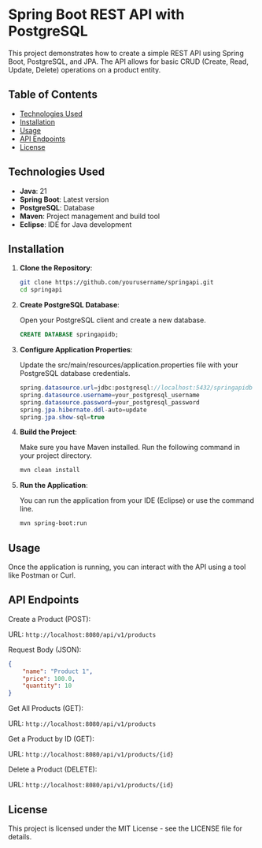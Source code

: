 # Spring Boot REST API with PostgreSQL

This project demonstrates how to create a simple REST API using Spring Boot, PostgreSQL, and JPA. The API allows for basic CRUD (Create, Read, Update, Delete) operations on a product entity.

## Table of Contents

- [Technologies Used](#technologies-used)
- [Installation](#installation)
- [Usage](#usage)
- [API Endpoints](#api-endpoints)
- [License](#license)

## Technologies Used

- **Java**: 21
- **Spring Boot**: Latest version
- **PostgreSQL**: Database
- **Maven**: Project management and build tool
- **Eclipse**: IDE for Java development

## Installation

1. **Clone the Repository**:
   ```bash
   git clone https://github.com/yourusername/springapi.git
   cd springapi
2. **Create PostgreSQL Database**:

   Open your PostgreSQL client and create a new database.
   ```sql
   CREATE DATABASE springapidb;

4. **Configure Application Properties**:

   Update the src/main/resources/application.properties file with your PostgreSQL database credentials.
   ```java
   spring.datasource.url=jdbc:postgresql://localhost:5432/springapidb
   spring.datasource.username=your_postgresql_username
   spring.datasource.password=your_postgresql_password
   spring.jpa.hibernate.ddl-auto=update
   spring.jpa.show-sql=true

6. **Build the Project**:

   Make sure you have Maven installed. Run the following command in your project directory.
   ```bash
   mvn clean install
   
8. **Run the Application**:

   You can run the application from your IDE (Eclipse) or use the command line.
   ```bash
   mvn spring-boot:run

## Usage
Once the application is running, you can interact with the API using a tool like Postman or Curl.

## API Endpoints
Create a Product (POST):

URL: `http://localhost:8080/api/v1/products`


Request Body (JSON):
```json
{
    "name": "Product 1",
    "price": 100.0,
    "quantity": 10
}
```

Get All Products (GET):

URL: `http://localhost:8080/api/v1/products`

Get a Product by ID (GET):

URL: `http://localhost:8080/api/v1/products/{id}`

Delete a Product (DELETE):

URL: `http://localhost:8080/api/v1/products/{id}`

## License
This project is licensed under the MIT License - see the LICENSE file for details.


